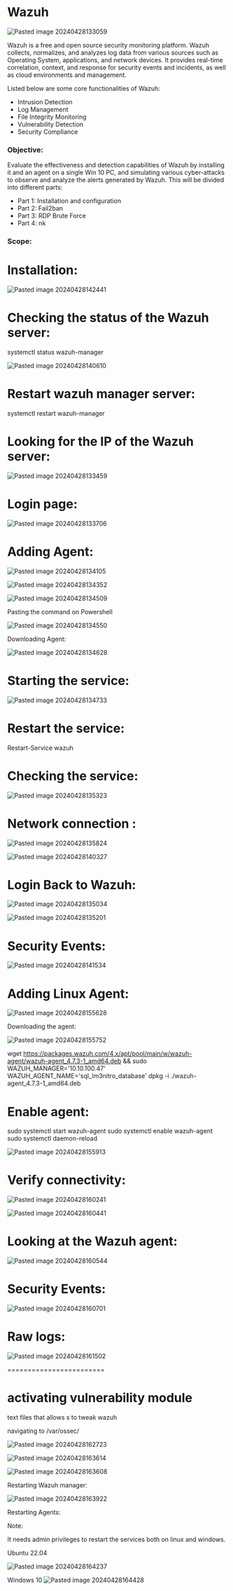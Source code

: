# Wazuh

![Pasted image 20240428133059](https://github.com/lm3nitro/Projects/assets/55665256/2b36c7a2-1c9d-480a-a9d5-0c51620aa2fb)

Wazuh is a free and open source security monitoring platform. Wazuh collects, normalizes, and analyzes log data from various sources such as Operating System, applications, and network devices. It provides real-time correlation, context, and response for security events and incidents, as well as cloud environments and management.

Listed below are some core functionalities of Wazuh: 

+ Intrusion Detection
+ Log Management
+ File Integrity Monitoring
+ Vulnerability Detection
+ Security Compliance

### Objective:

Evaluate the effectiveness and detection capabilities of Wazuh by installing it and an agent on a single Win 10 PC, and simulating various cyber-attacks to observe and analyze the alerts generated by Wazuh. This will be divided into different parts:

+ Part 1: Installation and configuration
+ Part 2: Fail2ban
+ Part 3: RDP Brute Force
+ Part 4: nk

### Scope:



# Installation:

![Pasted image 20240428142441](https://github.com/lm3nitro/Projects/assets/55665256/6d370510-b525-4e1b-a218-6bef5eaa44bf)


# Checking the status of the Wazuh server:

systemctl status wazuh-manager

![Pasted image 20240428140610](https://github.com/lm3nitro/Projects/assets/55665256/442e9145-2801-424f-9684-41f6b117a26e)




#  Restart wazuh manager server:

systemctl restart wazuh-manager

# Looking for the IP of the Wazuh server:

![Pasted image 20240428133459](https://github.com/lm3nitro/Projects/assets/55665256/4f0e3afa-2d74-4fac-b530-d3eab7f5514d)

# Login page:

![Pasted image 20240428133706](https://github.com/lm3nitro/Projects/assets/55665256/2dda9435-acb1-430d-8165-04b5a26d2628)

# Adding Agent:

![Pasted image 20240428134105](https://github.com/lm3nitro/Projects/assets/55665256/7f22eccd-e4c5-43e0-84f8-b9494fc2dfe0)

![Pasted image 20240428134352](https://github.com/lm3nitro/Projects/assets/55665256/22fb45c4-11c3-4cd0-83ec-e93137883e92)

![Pasted image 20240428134509](https://github.com/lm3nitro/Projects/assets/55665256/3a0608f2-7f9a-4c45-84bb-16f89635e78d)


Pasting the command on Powershell

![Pasted image 20240428134550](https://github.com/lm3nitro/Projects/assets/55665256/11383642-9b2e-45d4-a447-4e82e5383fd1)


Downloading Agent:

![Pasted image 20240428134628](https://github.com/lm3nitro/Projects/assets/55665256/9ecdbf7a-fab4-4486-9ead-5cb88914114c)

# Starting the service:

![Pasted image 20240428134733](https://github.com/lm3nitro/Projects/assets/55665256/87ba671b-b575-417a-a23e-e4e8c0d4b2fb)


# Restart the service:

Restart-Service wazuh 

# Checking the service:


![Pasted image 20240428135323](https://github.com/lm3nitro/Projects/assets/55665256/1d7a8b06-6e2f-4f87-9691-240b7c1b68a5)



# Network connection :

![Pasted image 20240428135824](https://github.com/lm3nitro/Projects/assets/55665256/898ab9bc-3e5b-4f39-91cd-fb3bf89ca56b)

![Pasted image 20240428140327](https://github.com/lm3nitro/Projects/assets/55665256/442d1863-ff92-44ae-8d83-6bdc4b4be00a)



# Login Back to Wazuh:


![Pasted image 20240428135034](https://github.com/lm3nitro/Projects/assets/55665256/fa78f0b2-b29b-43fa-b679-105e848bc9bb)

![Pasted image 20240428135201](https://github.com/lm3nitro/Projects/assets/55665256/f7638f52-9ac0-433c-abb0-aef4ce5efe2a)


# Security Events:

![Pasted image 20240428141534](https://github.com/lm3nitro/Projects/assets/55665256/11fee0ee-8a86-4977-8d9c-df4e5cbb4a93)




# Adding Linux Agent:


![Pasted image 20240428155628](https://github.com/lm3nitro/Projects/assets/55665256/60b6275f-d87d-498a-8012-e2554533db75)




Downloading the agent:



![Pasted image 20240428155752](https://github.com/lm3nitro/Projects/assets/55665256/34449676-8166-4739-bf2b-4e894eb4a51c)



wget https://packages.wazuh.com/4.x/apt/pool/main/w/wazuh-agent/wazuh-agent_4.7.3-1_amd64.deb && sudo WAZUH_MANAGER='10.10.100.47' WAZUH_AGENT_NAME='sql_lm3nitro_database' dpkg -i ./wazuh-agent_4.7.3-1_amd64.deb




# Enable agent:


sudo systemctl start wazuh-agent
sudo systemctl enable wazuh-agent
sudo systemctl daemon-reload


![Pasted image 20240428155913](https://github.com/lm3nitro/Projects/assets/55665256/fa96ec13-37a4-4d64-b2e7-5d72757f4df1)



# Verify connectivity:

![Pasted image 20240428160241](https://github.com/lm3nitro/Projects/assets/55665256/33e5eaaa-6790-4a0d-9d8a-b416416520a6)


![Pasted image 20240428160441](https://github.com/lm3nitro/Projects/assets/55665256/2e4c7fac-cb35-4875-b678-e9e1444339d5)



# Looking at the Wazuh agent:

![Pasted image 20240428160544](https://github.com/lm3nitro/Projects/assets/55665256/b6106dc5-49fa-40ff-9d53-b41a4147a2e5)


# Security Events:


![Pasted image 20240428160701](https://github.com/lm3nitro/Projects/assets/55665256/b4afb69f-5eff-4de7-b0c2-847ff2dc42f3)



# Raw logs:

![Pasted image 20240428161502](https://github.com/lm3nitro/Projects/assets/55665256/a1fb98e0-4eb0-437c-b1f2-3ea66fc2a4c4)


========================




# activating vulnerability module

text files that allows s to tweak wazuh

navigating to /var/ossec/ 

![Pasted image 20240428162723](https://github.com/lm3nitro/Projects/assets/55665256/56e4cb7b-8f30-472a-8ed5-284010d3eb99)

![Pasted image 20240428163614](https://github.com/lm3nitro/Projects/assets/55665256/9013a186-9fa9-4ab3-9bde-17ba234cf29c)

![Pasted image 20240428163608](https://github.com/lm3nitro/Projects/assets/55665256/32b37077-6198-4855-a79f-a49f91084802)


Restarting Wazuh manager:

![Pasted image 20240428163922](https://github.com/lm3nitro/Projects/assets/55665256/ee09ff7b-f199-4e5b-9fdd-9991344b2602)

Restarting Agents:

Note:

 It needs admin privileges to restart the services both on linux and windows.


Ubuntu 22.04

![Pasted image 20240428164237](https://github.com/lm3nitro/Projects/assets/55665256/44234f6d-5d71-49b0-b82c-19b6c7a80f1e)



Windows 10
![Pasted image 20240428164428](https://github.com/lm3nitro/Projects/assets/55665256/4b5258a1-8f51-43b2-8e27-cf2c5ada3bca)




